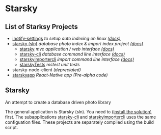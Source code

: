# Starsky
## List of Starksy Projects
 - [inotify-settings](inotify-settings) _to setup auto indexing on linux [(docs)](inotify-settings/readme.md)_
 - [starsky (sln)](starsky) _database photo index & import index project [(docs)](starsky/readme.md)_
   - [starsky](starsky/starsky)  _mvc application / web interface [(docs)](starsky/starsky/readme.md)_
   - [starsky-cli](starsky/starsky-cli)  _database command line interface [(docs)](starsky/starsky-cli/readme.md)_
   - [starskyimportercli](starsky/starskyimportercli)  _import command line interface [(docs)](starsky/starskyimportercli/readme.md)_
   - [starskyTests](starsky/starskyTests)  _mstest unit tests_
 - starsky-node-client  _(depreciated)_
 - [starskyapp](starskyapp) _React-Native app (Pre-alpha code)_

## Starsky   
An attempt to create a database driven photo library

The general application is Starsky (sln). You need to [(install the solution)](starsky/readme.md) first. The subapplications
[starsky-cli](starsky/starsky-cli/readme.md)  and [starskyimportercli](starsky/starskyimportercli/readme.md) uses the same configuation files. These projects are separately compiled using the build script.
